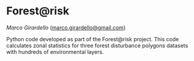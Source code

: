 # Forest@risk 

*Marco Girardello* (marco.girardello@gmail.com) 

Python code developed as part of the Forest@risk project. This code calculates zonal statistics for three forest disturbance polygons datasets with hundreds of environmental layers.
